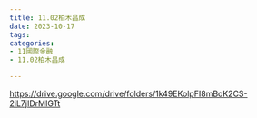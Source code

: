 ```yaml
---
title: 11.02柏木昌成
date: 2023-10-17
tags: 
categories:
- 11國際金融
- 11.02柏木昌成

---
```

https://drive.google.com/drive/folders/1k49EKolpFI8mBoK2CS-2iL7jIDrMIGTt
